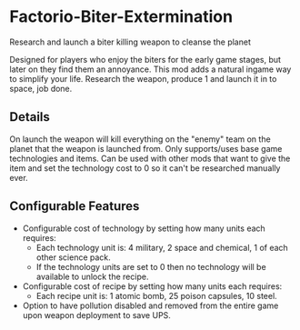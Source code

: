 # Factorio-Biter-Extermination
Research and launch a biter killing weapon to cleanse the planet


Designed for players who enjoy the biters for the early game stages, but later on they find them an annoyance. This mod adds a natural ingame way to simplify your life. Research the weapon, produce 1 and launch it in to space, job done.


Details
------------

On launch the weapon will kill everything on the "enemy" team on the planet that the weapon is launched from.
Only supports/uses base game technologies and items.
Can be used with other mods that want to give the item and set the technology cost to 0 so it can't be researched manually ever.


Configurable Features
--------------

- Configurable cost of technology by setting how many units each requires:
    - Each technology unit is: 4 military, 2 space and chemical, 1 of each other science pack.
    - If the technology units are set to 0 then no technology will be available to unlock the recipe.
- Configurable cost of recipe by setting how many units each requires:
    - Each recipe unit is: 1 atomic bomb, 25 poison capsules, 10 steel.
- Option to have pollution disabled and removed from the entire game upon weapon deployment to save UPS.
